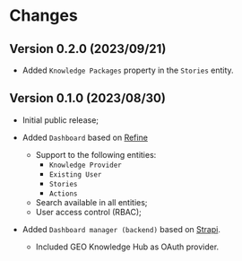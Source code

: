 # Changes

## Version 0.2.0 (2023/09/21)

- Added `Knowledge Packages` property in the `Stories` entity.

## Version 0.1.0 (2023/08/30)

- Initial public release;

- Added `Dashboard` based on [Refine](https://refine.dev/)
  - Support to the following entities:
    - ``Knowledge Provider``
    - ``Existing User``
    - ``Stories``
    - ``Actions``
  - Search available in all entities;
  - User access control (RBAC);

- Added ``Dashboard manager (backend)`` based on [Strapi](https://strapi.io/).
  - Included GEO Knowledge Hub as OAuth provider.
